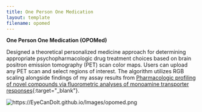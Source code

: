 ```yaml
---
title: One Person One Medication
layout: template
filename: opomed
---
```


**One Person One Medication (OPOMed)**
<br>

Designed a theoretical personalized medicine approach for determining appropriate psychopharmacologic drug treatment choices based on brain positron emission tomography (PET) scan color maps. Users can upload any PET scan and select regions of interest. The algorithm utilizes RGB scaling alongside findings of my assay results from [Pharmacologic profiling of novel compounds via fluorometric analyses of monoamine transporter responses](https://scholarscompass.vcu.edu/etd/5983/){:target="_blank"}.

<img src="https://EyeCanDoIt.github.io/Images/opomed.png" alt="https://EyeCanDoIt.github.io/Images/opomed.png" loading="lazy"> 

<br>




